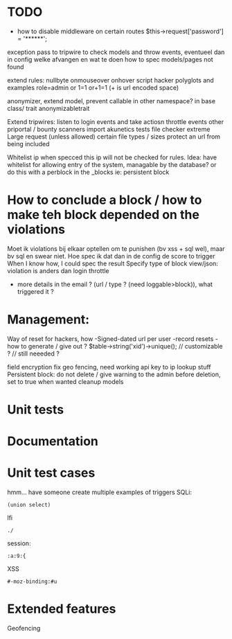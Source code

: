 # TODO
- how to disable middleware on certain routes
  $this->request['password'] = '******';

exception pass to tripwire to check models and throw events, eventueel dan in config welke afvangen en wat te doen
how to spec models/pages not found 

extend rules:
nullbyte
onmouseover
onhover
script
hacker polyglots and examples
role=admin
or 1=1
or+1=1 (+ is url encoded space)

anonymizer, extend model, prevent callable in other namespace? in base class/ trait anonymizabletrait

Extend tripwires:
listen to login events and take actiosn
throttle events
other priportal / bounty scanners
import akunetics tests
file checker
extreme Large request (unless allowed)
certain file types / sizes
protect an url from being included

Whitelist ip when specced this ip will not be checked for rules. Idea: have whitelist for allowing entry of the system, managable by the database?
or do this with a perblock in the _blocks ie: persistent block

# How to conclude a block / how to make teh block depended on the violations
Moet ik violations bij elkaar optellen om te punishen (bv xss + sql wel), maar bv sql en swear niet.
Hoe spec ik dat dan in de config de score to trigger
When I know how, I could spec the result
Specify type of block view/json:  violation is anders dan login throttle
- more details in the email ? (url / type ? (need loggable>block)), what triggered it ?

# Management:
Way of reset for hackers, how
-Signed-dated url per user
-record resets
-how to generate / give out ?
$table->string('xid')->unique(); // customizable ? // still neeeded ?

field encryption
fix geo fencing, need working api key to ip lookup stuff
Persistent block: do not delete / give warning to the admin before deletion, set to true when wanted
cleanup models

# Unit tests

# Documentation


# Unit test cases
hmm... have someone create multiple examples of triggers
SQLi:
```
(union select)
```

lfi
```
./
```

session:
```
:a:9:{
```

XSS
```
#-moz-binding:#u
```


# Extended features
Geofencing
